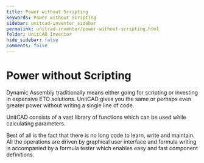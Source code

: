 ```yaml
---
title: Power without Scripting
keywords: Power without Scripting
sidebar: unitcad-inventor_sidebar
permalink: unitcad-inventor/power-without-scripting.html
folder: UnitCAD Inventor
hide_sidebar: false
comments: false
---
```



# Power without Scripting



Dynamic Assembly traditionally means either going for scripting or investing in expensive ETO solutions. UnitCAD gives you the same or perhaps even greater power without writing a single line of code.

UnitCAD consists of a vast library of functions which can be used while calculating parameters.

Best of all is the fact that there is no long code to learn, write and maintain. All the operations are driven by graphical user interface and formula writing is accompanied by a formula tester which enables easy and fast component definitions.

